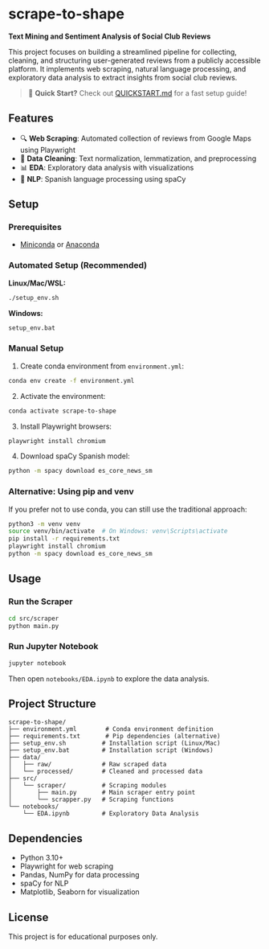 # scrape-to-shape

**Text Mining and Sentiment Analysis of Social Club Reviews**

This project focuses on building a streamlined pipeline for collecting, cleaning, and structuring user-generated reviews from a publicly accessible platform. It implements web scraping, natural language processing, and exploratory data analysis to extract insights from social club reviews.

> 📖 **Quick Start?** Check out [QUICKSTART.md](QUICKSTART.md) for a fast setup guide!

## Features

- 🔍 **Web Scraping**: Automated collection of reviews from Google Maps using Playwright
- 🧹 **Data Cleaning**: Text normalization, lemmatization, and preprocessing
- 📊 **EDA**: Exploratory data analysis with visualizations
- 🤖 **NLP**: Spanish language processing using spaCy

## Setup

### Prerequisites

- [Miniconda](https://docs.conda.io/en/latest/miniconda.html) or [Anaconda](https://www.anaconda.com/download)

### Automated Setup (Recommended)

**Linux/Mac/WSL:**
```bash
./setup_env.sh
```

**Windows:**
```bash
setup_env.bat
```

### Manual Setup

1. Create conda environment from `environment.yml`:
```bash
conda env create -f environment.yml
```

2. Activate the environment:
```bash
conda activate scrape-to-shape
```

3. Install Playwright browsers:
```bash
playwright install chromium
```

4. Download spaCy Spanish model:
```bash
python -m spacy download es_core_news_sm
```

### Alternative: Using pip and venv

If you prefer not to use conda, you can still use the traditional approach:

```bash
python3 -m venv venv
source venv/bin/activate  # On Windows: venv\Scripts\activate
pip install -r requirements.txt
playwright install chromium
python -m spacy download es_core_news_sm
```

## Usage

### Run the Scraper

```bash
cd src/scraper
python main.py
```

### Run Jupyter Notebook

```bash
jupyter notebook
```

Then open `notebooks/EDA.ipynb` to explore the data analysis.

## Project Structure

```
scrape-to-shape/
├── environment.yml        # Conda environment definition
├── requirements.txt       # Pip dependencies (alternative)
├── setup_env.sh          # Installation script (Linux/Mac)
├── setup_env.bat         # Installation script (Windows)
├── data/
│   ├── raw/              # Raw scraped data
│   └── processed/        # Cleaned and processed data
├── src/
│   └── scraper/          # Scraping modules
│       ├── main.py       # Main scraper entry point
│       └── scrapper.py   # Scraping functions
└── notebooks/
    └── EDA.ipynb         # Exploratory Data Analysis
```

## Dependencies

- Python 3.10+
- Playwright for web scraping
- Pandas, NumPy for data processing
- spaCy for NLP
- Matplotlib, Seaborn for visualization

## License

This project is for educational purposes only.
